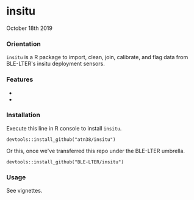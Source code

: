 # insitu
October 18th 2019

### Orientation
`insitu` is a R package to import, clean, join, calibrate, and flag data from BLE-LTER's insitu deployment sensors. 

### Features

- 
- 

### Installation

Execute this line in R console to install `insitu`.

```
devtools::install_github("atn38/insitu")
```

Or this, once we've transferred this repo under the BLE-LTER umbrella.
```
devtools::install_github("BLE-LTER/insitu")
```

### Usage
See vignettes.
